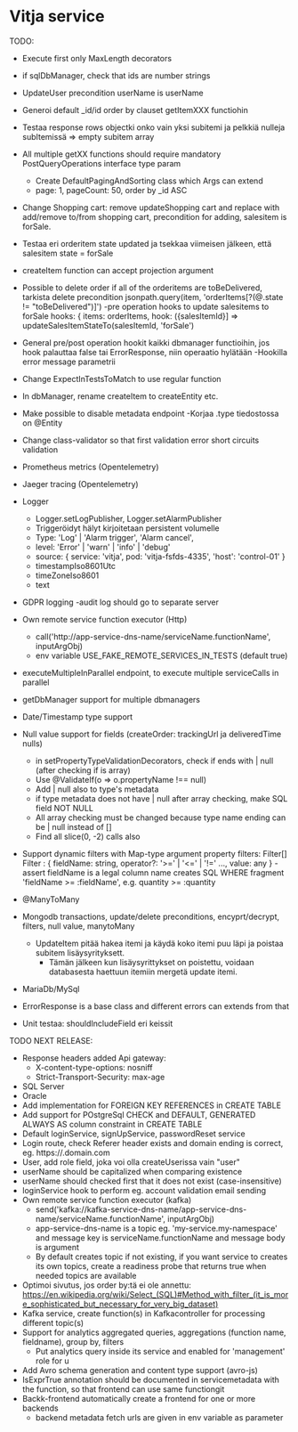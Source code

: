 # Vitja service

TODO:
- Execute first only MaxLength decorators
- if sqlDbManager, check that ids are number strings
- UpdateUser precondition userName is userName
- Generoi default _id/id order by clauset getItemXXX functiohin
- Testaa response rows objectki onko vain yksi subitemi ja pelkkiä nulleja subItemissä => empty subitem array
- All multiple getXX functions should require mandatory PostQueryOperations interface type param
  - Create DefaultPagingAndSorting class which Args can extend
  - page: 1, pageCount: 50, order by _id ASC
- Change Shopping cart: remove updateShopping cart and replace with add/remove to/from shopping cart, precondition for adding, salesitem is forSale.
- Testaa eri orderitem state updated ja tsekkaa viimeisen jälkeen, että salesitem state = forSale
- createItem function can accept projection argument
- Possible to delete order if all of the orderitems are toBeDelivered, tarkista delete precondition jsonpath.query(item, 'orderItems[?(@.state != "toBeDelivered")]')
  -pre operation hooks to update salesitems to forSale
    hooks: { items: orderItems, hook: ({salesItemId}] => updateSalesItemStateTo(salesItemId, 'forSale')
- General pre/post operation hookit kaikki dbmanager functioihin, jos hook palauttaa false tai ErrorResponse, niin operaatio hylätään
  -Hookilla error message parametrii
- Change ExpectInTestsToMatch to use regular function
- In dbManager, rename createItem to createEntity etc.
- Make possible to disable metadata endpoint
-Korjaa .type tiedostossa on @Entity
- Change class-validator so that first validation error short circuits validation

- Prometheus metrics (Opentelemetry)
- Jaeger tracing (Opentelemetry)
- Logger
  - Logger.setLogPublisher, Logger.setAlarmPublisher
  - Triggeröidyt hälyt kirjoitetaan persistent volumelle
  - Type: 'Log' | 'Alarm trigger', 'Alarm cancel',
  - level: 'Error' | 'warn' | 'info' | 'debug'
  - source: { service: 'vitja', pod: 'vitja-fsfds-4335', 'host': 'control-01' }
  - timestampIso8601Utc
  - timeZoneIso8601
  - text
- GDPR logging
  -audit log should go to separate server
- Own remote service function executor (Http)
     - call('http://app-service-dns-name/serviceName.functionName', inputArgObj)
     - env variable USE_FAKE_REMOTE_SERVICES_IN_TESTS (default true)
- executeMultipleInParallel endpoint, to execute multiple serviceCalls in parallel
- getDbManager support for multiple dbmanagers
- Date/Timestamp type support
- Null value support for fields (createOrder: trackingUrl ja deliveredTime nulls)
  - in setPropertyTypeValidationDecorators, check if ends with | null (after checking if is array)
  - Use @ValidateIf(o => o.propertyName !== null)
  - Add | null also to type's metadata
  - if type metadata does not have | null after array checking, make SQL field NOT NULL
  - All array checking must be changed because type name ending can be  | null instead of []
  - Find all slice(0, -2) calls also
- Support dynamic filters with Map-type argument property
  filters: Filter[]
   Filter : { fieldName: string, operator?: '>=' | '<=' | '!=' ..., value: any }
   -assert fieldName is a legal column name
   creates SQL WHERE fragment 'fieldName >= :fieldName', e.g. quantity >= :quantity
- @ManyToMany
- Mongodb transactions, update/delete preconditions, encyprt/decrypt, filters, null value, manytoMany
  - UpdateItem pitää hakea itemi ja käydä koko itemi puu läpi ja poistaa subitem lisäysyrityksett.
    - Tämän jälkeen kun lisäysyrittykset on poistettu, voidaan databasesta haettuun itemiin mergetä update itemi.
- MariaDb/MySql
- ErrorResponse is a base class and different errors can extends from that
- Unit testaa: shouldIncludeField eri keissit

TODO NEXT RELEASE:
- Response headers added Api gateway:
  - X-content-type-options: nosniff
  - Strict-Transport-Security: max-age 
- SQL Server
- Oracle
- Add implementation for FOREIGN KEY REFERENCES in CREATE TABLE
- Add support for POstgreSql CHECK and DEFAULT, GENERATED ALWAYS AS column constraint in CREATE TABLE
- Default loginService, signUpService, passwordReset service
- Login route, check Referer header exists and domain ending is correct, eg. https://<something>.domain.com
- User, add role field, joka voi olla createUserissa vain "user"
- userName should be capitalized when comparing existence
- userName should checked first that it does not exist (case-insensitive)
- loginService hook to perform eg. account validation email sending
- Own remote service function executor (kafka)
    - send('kafka://kafka-service-dns-name/app-service-dns-name/serviceName.functionName', inputArgObj)
    - app-service-dns-name is a topic eg. 'my-service.my-namespace' and message key is serviceName.functionName and message body is argument
    - By default creates topic if not existing, if you want service to creates its own topics, 
      create a readiness probe that returns true when needed topics are available
- Optimoi sivutus, jos order by:tä ei ole annettu:
 https://en.wikipedia.org/wiki/Select_(SQL)#Method_with_filter_(it_is_more_sophisticated_but_necessary_for_very_big_dataset)
- Kafka service, create function(s) in Kafkacontroller for processing different topic(s)
- Support for analytics aggregated queries, aggregations (function name, fieldname), group by, filters
    - Put analytics query inside its service and enabled for 'management' role for u
- Add Avro schema generation and content type support (avro-js)
- IsExprTrue annotation should be documented in servicemetadata with the function, so that frontend can use same functiongit 
- Backk-frontend automatically create a frontend for one or more backends
  - backend metadata fetch urls are given in env variable as parameter
